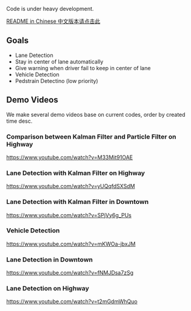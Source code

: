 Code is under heavy development.

[README in Chinese 中文版本请点击此](README.zh_CN.md)

## Goals

* Lane Detection
* Stay in center of lane automatically
* Give warning when driver fail to keep in center of lane
* Vehicle Detection
* Pedstrain Detectino (low priority)

## Demo Videos

We make several demo videos base on current codes, order by created time desc.


### Comparison between Kalman Filter and Particle Filter on Highway

https://www.youtube.com/watch?v=M33Mit91OAE


### Lane Detection with Kalman Filter on Highway

https://www.youtube.com/watch?v=yUQqfdSXSdM


### Lane Detection with Kalman Filter in Downtown

https://www.youtube.com/watch?v=SPjVy6g_PUs


### Vehicle Detection

https://www.youtube.com/watch?v=mKWOa-jbxJM


### Lane Detection in Downtown

https://www.youtube.com/watch?v=fNMJDsa7zSg


### Lane Detection on Highway

https://www.youtube.com/watch?v=t2mGdmWhQuo


